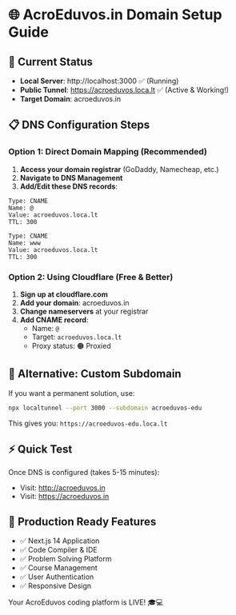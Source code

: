 # 🌐 AcroEduvos.in Domain Setup Guide

## 🚀 Current Status
- **Local Server**: http://localhost:3000 ✅ (Running)
- **Public Tunnel**: https://acroeduvos.loca.lt ✅ (Active & Working!)
- **Target Domain**: acroeduvos.in

## 📋 DNS Configuration Steps

### Option 1: Direct Domain Mapping (Recommended)
1. **Access your domain registrar** (GoDaddy, Namecheap, etc.)
2. **Navigate to DNS Management**
3. **Add/Edit these DNS records**:

```
Type: CNAME
Name: @
Value: acroeduvos.loca.lt
TTL: 300

Type: CNAME  
Name: www
Value: acroeduvos.loca.lt
TTL: 300
```

### Option 2: Using Cloudflare (Free & Better)
1. **Sign up at cloudflare.com**
2. **Add your domain**: acroeduvos.in
3. **Change nameservers** at your registrar
4. **Add CNAME record**:
   - Name: `@`
   - Target: `acroeduvos.loca.lt`
   - Proxy status: 🟠 Proxied

## 🔧 Alternative: Custom Subdomain
If you want a permanent solution, use:
```bash
npx localtunnel --port 3000 --subdomain acroeduvos-edu
```
This gives you: `https://acroeduvos-edu.loca.lt`

## ⚡ Quick Test
Once DNS is configured (takes 5-15 minutes):
- Visit: http://acroeduvos.in
- Visit: https://acroeduvos.in

## 🎯 Production Ready Features
- ✅ Next.js 14 Application
- ✅ Code Compiler & IDE
- ✅ Problem Solving Platform  
- ✅ Course Management
- ✅ User Authentication
- ✅ Responsive Design

Your AcroEduvos coding platform is LIVE! 🎓💻
